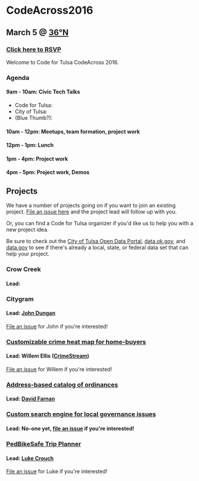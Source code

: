 # CodeAcross2016
## March 5 @ [36°N](http://36degreesnorth.co/)
### [Click here to RSVP](https://www.eventbrite.com/e/tulsa-codeacross-2016-tickets-20832074295)
Welcome to Code for Tulsa CodeAcross 2016.


### Agenda
#### 9am - 10am: Civic Tech Talks
* Code for Tulsa: 
* City of Tulsa:
* (Blue Thumb?):

#### 10am - 12pm: Meetups, team formation, project work
#### 12pm - 1pm: Lunch
#### 1pm - 4pm: Project work
#### 4pm - 5pm: Project work, Demos

## Projects
We have a number of projects going on if you want to join an existing project. [File an issue here](https://github.com/codefortulsa/CodeAcross2016/issues/new) and the project lead will follow up with you.

Or, you can find a Code for Tulsa organizer if you'd like us to help you with a new project idea.

Be sure to check out the [City of Tulsa Open Data Portal](https://www.cityoftulsa.org/our-city/open-tulsa/open-tulsa-dataset-list.aspx), [data.ok.gov](http://data.ok.gov/), and [data.gov](http://www.data.gov/) to see if there's already a local, state, or federal data set that can help your project.

### Crow Creek
#### Lead:
### Citygram
#### Lead: [John Dungan](mailto:johnadungan@gmail.com)
[File an issue](https://github.com/codefortulsa/CodeAcross2016/issues/new) for John if you're interested!
### [Customizable crime heat map for home-buyers](https://github.com/codefortulsa/CodeAcross2016/wiki/Project:-Crime-Heat-Map)
#### Lead: Willem Ellis ([CrimeStream](http://tulsacrimestream.com/))
[File an issue](https://github.com/baudday/crimestream/issues) for Willem if you're interested!
### [Address-based catalog of ordinances](https://github.com/codefortulsa/CodeAcross2016/wiki/Project:-Ordinance-Catalog)
#### Lead: [David Farnan](mailto:deeceefar2@gmail.com)
### [Custom search engine for local governance issues](https://github.com/codefortulsa/CodeAcross2016/wiki/Project:-City-Issues-Search-Engine)
#### Lead: No-one yet, [file an issue](https://github.com/codefortulsa/CodeAcross2016/issues/new) if you're interested!
### [PedBikeSafe Trip Planner](https://github.com/codefortulsa/CodeAcross2016/wiki/Project:-PedBikeSafe-app)
#### Lead: [Luke Crouch](mailto:luke.crouch@gmail.com)
[File an issue](https://github.com/codefortulsa/CodeAcross2016/issues/new) for Luke if you're interested!
